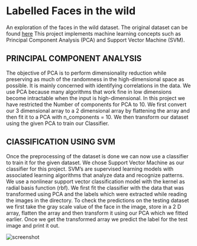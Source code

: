 # Labelled Faces in the wild
An exploration of the faces in the wild dataset.
The original dataset can be found [here](http://vis-www.cs.umass.edu/lfw/)
This project implements machine learning concepts such as Principal Component Analysis (PCA) and Support Vector Machine (SVM).

## PRINCIPAL COMPONENT ANALYSIS
The objective of PCA is to perform dimensionality reduction while preserving as much of the randomness in the high-dimensional space as
possible. It is mainly concerned with identifying correlations in the data. We use PCA because many algorithms that work fine in low
dimensions become intractable when the input is high-dimensional. In this project we have restricted the Number of components for PCA to 10.
We first convert our 3 dimensional array to a 2 dimensional array by flattening the array and then fit it to a PCA with n_components = 10.
We then transform our dataset using the given PCA to train our Classifier.

## ClASSIFICATION USING SVM
Once the preprocessing of the dataset is done we can now use a classifier to train it for the given dataset. We chose Support Vector
Machine as our classifier for this project. SVM’s are supervised learning models with associated learning algorithms that analyze data
and recognize patterns. We use a nonlinear support vector classification model with the kernel as radial basis function (rbf). We first
fit the classifier with the data that was transformed using PCA and the labels which were extracted while reading the images in the
directory. To check the predictions on the testing dataset we first take the gray scale value of the face in the image, store in a 2 D
array, flatten the array and then transform it using our PCA which we fitted earlier. Once we get the transformed array we predict the
label for the test image and print it out.

![screenshot](screenshots/faces_in_the_wild)
